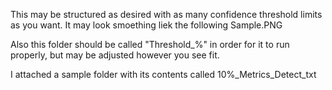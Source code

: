 This may be structured as desired with as many confidence threshold limits as you want. It may look smoething liek the following Sample.PNG

Also this folder should be called "Threshold_%" in order for it to run properly, but may be adjusted however you see fit. 

I attached a sample folder with its contents called 10%_Metrics_Detect_txt
